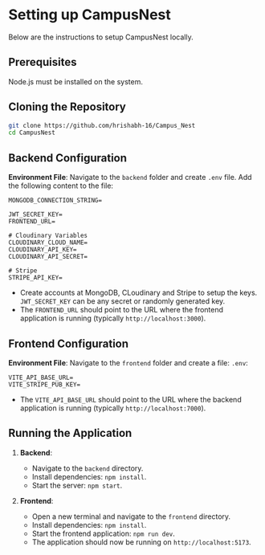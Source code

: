 # Setting up CampusNest

Below are the instructions to setup CampusNest locally.

## Prerequisites

Node.js must be installed on the system.

## Cloning the Repository

```bash
git clone https://github.com/hrishabh-16/Campus_Nest
cd CampusNest
```

## Backend Configuration

**Environment File**: Navigate to the `backend` folder and create `.env` file. Add the following content to the file:

    MONGODB_CONNECTION_STRING=

    JWT_SECRET_KEY=
    FRONTEND_URL=

    # Cloudinary Variables
    CLOUDINARY_CLOUD_NAME=
    CLOUDINARY_API_KEY=
    CLOUDINARY_API_SECRET=

    # Stripe
    STRIPE_API_KEY=
    
 - Create accounts at MongoDB, CLoudinary and Stripe to setup the keys. `JWT_SECRET_KEY` can be any secret or randomly generated key.  
 - The `FRONTEND_URL` should point to the URL where the frontend application is running (typically `http://localhost:3000`).
  

## Frontend Configuration

**Environment File**: Navigate to the `frontend` folder and create a file: `.env`:
    
    VITE_API_BASE_URL=
    VITE_STRIPE_PUB_KEY=
    
- The `VITE_API_BASE_URL` should point to the URL where the backend application is running (typically `http://localhost:7000`).

## Running the Application

1. **Backend**:
    - Navigate to the `backend` directory.
    - Install dependencies: `npm install`.
    - Start the server: `npm start`.

2. **Frontend**:
    - Open a new terminal and navigate to the `frontend` directory.
    - Install dependencies: `npm install`.
    - Start the frontend application: `npm run dev`.
    - The application should now be running on `http://localhost:5173`.
